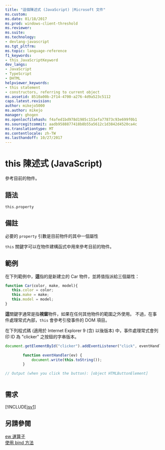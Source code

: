 ```yaml
---
title: "這個陳述式 (JavaScript) |Microsoft 文件"
ms.custom: 
ms.date: 01/18/2017
ms.prod: windows-client-threshold
ms.reviewer: 
ms.suite: 
ms.technology:
- devlang-javascript
ms.tgt_pltfrm: 
ms.topic: language-reference
f1_keywords:
- this_JavaScriptKeyword
dev_langs:
- JavaScript
- TypeScript
- DHTML
helpviewer_keywords:
- this statement
- constructors, referring to current object
ms.assetid: 8510a00b-2f14-4700-a276-4d9a523c5112
caps.latest.revision: 
author: mikejo5000
ms.author: mikejo
manager: ghogen
ms.openlocfilehash: f4afed1bd978d1985c151efa77873c93e699f0b1
ms.sourcegitcommit: aadb9588877418b8b55a5612c1d3842d4520ca4c
ms.translationtype: MT
ms.contentlocale: zh-TW
ms.lasthandoff: 10/27/2017
---
```

# <a name="this-statement-javascript"></a>this 陳述式 (JavaScript)
參考目前的物件。  
  
## <a name="syntax"></a>語法  
  
```  
this.property  
```  
  
## <a name="remarks"></a>備註  
 必要的 `property` 引數是目前物件的其中一個屬性  
  
 `this` 關鍵字可以在物件建構函式中用來參考目前的物件。  
  
## <a name="example"></a>範例  
 在下列範例中，**這**指的是新建立的 Car 物件，並將值指派給三個屬性：  
  
```JavaScript  
function Car(color, make, model){  
   this.color = color;  
   this.make = make;  
   this.model = model;  
}  
```  
  
 **這**關鍵字通常是指**視窗**物件，如果在任何其他物件的範圍之外使用。 不過，在事件處理常式內部，`this` 會參考引發事件的 DOM 項目。  
  
 在下列程式碼 (適用於 Internet Explorer 9 (含) 以後版本) 中，事件處理常式會列印 ID 為 "clicker" 之按鈕的字串版本。  
  
```JavaScript  
document.getElementById("clicker").addEventListener("click", eventHandler, false);  
  
        function eventHandler(ev) {  
            document.write(this.toString());  
        }  
  
// Output (when you click the button): [object HTMLButtonElement]  
  
```  
  
## <a name="requirements"></a>需求  
 [!INCLUDE[jsv1](../../javascript/misc/includes/jsv1-md.md)]  
  
## <a name="see-also"></a>另請參閱  
 [ew 運算子](../../javascript/reference/new-operator-decrementjavascript.md)   
 [使用 bind 方法](../../javascript/advanced/using-the-bind-method-javascript.md)